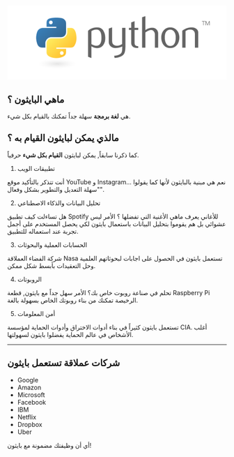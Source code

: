 ![python-logo](./assets/python-logo.png)

## ماهي البايثون ؟

هي **لغة برمجة** سهلة جداً تمكنك بالقيام بكل شيء.

## مالذي يمكن لبايثون القيام به ؟

كما ذكرنا سابقاً, يمكن لبايثون **القيام بكل شيء** حرفياً.

1. تطبيقات الويب

أنت تتذكر بالتأكيد موقع YouTube و Instagram... نعم هي مبنية بالبايثون لأنها كما يقولوا "سهلة التعديل والتطوير بشكل وفعال".

2. تحليل البيانات والذكاء الاصطناعي

هل تساءلت كيف تطبيق Spotify للأغاني يعرف ماهي الأغنية التي تفضلها ؟
الأمر ليس عشوائي بل هم يقوموا بتحليل البيانات باستعمال بايثون لكي يحصل المستخدم على أجمل تجربة عند استعماله للتطبيق.

3. الحسابات العملية والبحوثات

شركة الفضاء العملاقة Nasa تستعمل بايثون في الحصول على اجابات لبحوثاتهم العلمية وحل التعقيدات بأبسط شكل ممكن.

4. الروبوتات

تحلم في صناعة روبوت خاص بك؟
الأمر سهل جداً مع بايثون, قطعة Raspberry Pi الرخيصة تمكنك من بناء روبوتك الخاص بسهولة بالغة.

5. أمن المعلومات

تستعمل بايثون كثيراً في بناء أدوات الاختراق وأدوات الحماية لمؤسسة CIA.
أغلب الأشخاص في عالم الحماية يفضلوا بايثون لسهولتها.

---

## شركات عملاقة تستعمل بايثون

* Google
* Amazon
* Microsoft
* Facebook
* IBM
* Netflix
* Dropbox
* Uber

أي أن وظيفتك مضمونة مع بايثون!